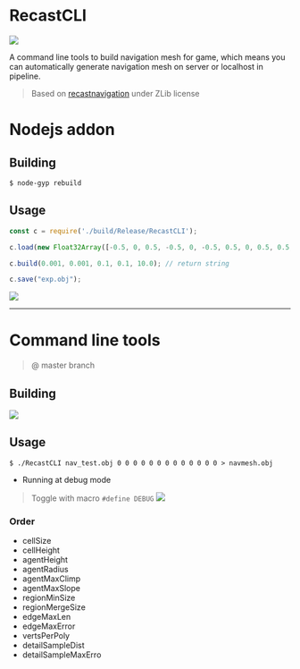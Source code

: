 # RecastCLI
![](https://user-images.githubusercontent.com/7625588/36931426-d560d6aa-1eef-11e8-96a2-14812f7994a3.png)

A command line tools to build navigation mesh for game, which means you can automatically generate navigation mesh on server or localhost in pipeline.

> Based on [recastnavigation](https://github.com/recastnavigation/recastnavigation) under ZLib license

# Nodejs addon

## Building

```shell
$ node-gyp rebuild
```

## Usage

```js
const c = require('./build/Release/RecastCLI');

c.load(new Float32Array([-0.5, 0, 0.5, -0.5, 0, -0.5, 0.5, 0, 0.5, 0.5, 0, -0.5, -0.05, -0.05, -0.05, -0.05, -0.05, 0.05, 0.05, -0.05, -0.05, 0.05, -0.05, 0.05, -0.05, 0.05, 0.05, -0.05, 0.05, -0.05, 0.05, 0.05, 0.05, 0.05, 0.05, -0.05, -0.05, -0.05, 0.05, -0.05, 0.05, 0.05, 0.05, -0.05, 0.05, 0.05, 0.05, 0.05, -0.05, 0.05, -0.05, -0.05, -0.05, -0.05, 0.05, 0.05, -0.05, 0.05, -0.05, -0.05, 0.05, -0.05, -0.05, 0.05, -0.05, 0.05, 0.05, 0.05, -0.05, 0.05, 0.05, 0.05, -0.05, -0.05, 0.05, -0.05, -0.05, -0.05, -0.05, 0.05, 0.05, -0.05, 0.05, -0.05]), new Int32Array([3, 2, 1, 4, 2, 3, 7, 6, 5, 8, 6, 7, 11, 10, 9, 12, 10, 11, 15, 14, 13, 16, 14, 15, 19, 18, 17, 20, 18, 19, 23, 22, 21, 24, 22, 23, 27, 26, 25, 28, 26, 27]))

c.build(0.001, 0.001, 0.1, 0.1, 10.0); // return string

c.save("exp.obj");
```

![](https://user-images.githubusercontent.com/7625588/37197151-9621d722-23b4-11e8-95b2-f2f2a9b6dccf.png)

----
# Command line tools

> @ master branch

## Building

![](https://user-images.githubusercontent.com/7625588/36931376-1824eb9e-1eef-11e8-84f6-02b93cfce723.png)

## Usage

```shell
$ ./RecastCLI nav_test.obj 0 0 0 0 0 0 0 0 0 0 0 0 0 > navmesh.obj
```
 - Running at debug mode
 > Toggle with macro `#define DEBUG`
![](https://user-images.githubusercontent.com/7625588/37192900-ac44b93c-23a2-11e8-8487-92699f0ecb3c.png)

### Order

 - cellSize
 - cellHeight
 - agentHeight
 - agentRadius
 - agentMaxClimp
 - agentMaxSlope
 - regionMinSize
 - regionMergeSize
 - edgeMaxLen
 - edgeMaxError
 - vertsPerPoly
 - detailSampleDist
 - detailSampleMaxErro